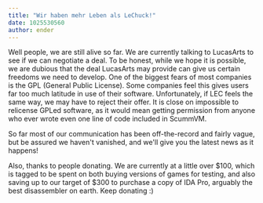 ```yaml
---
title: "Wir haben mehr Leben als LeChuck!"
date: 1025530560
author: ender
---
```


Well people, we are still alive so far. We are currently talking to LucasArts to see if we can negotiate a deal. To be honest, while we hope it is possible, we are dubious that the deal LucasArts may provide can give us certain freedoms we need to develop. One of the biggest fears of most companies is the GPL (General Public License). Some companies feel this gives users far too much latitude in use of their software. Unfortunately, if LEC feels the same way, we may have to reject their offer. It is close on impossible to relicense GPLed software, as it would mean getting permission from anyone who ever wrote even one line of code included in ScummVM.  
  
So far most of our communication has been off-the-record and fairly vague, but be assured we haven't vanished, and we'll give you the latest news as it happens!  
  
Also, thanks to people donating. We are currently at a little over $100, which is tagged to be spent on both buying versions of games for testing, and also saving up to our target of $300 to purchase a copy of IDA Pro, arguably the best disassembler on earth. Keep donating :)

